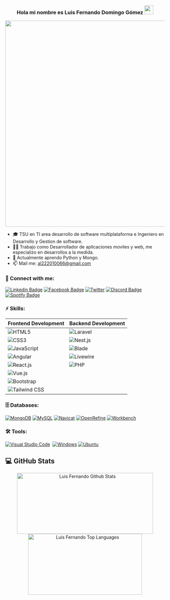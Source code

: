 <h3 align="center">
  Hola mi nombre es Luis Fernando Domingo Gómez
  <img src="https://media.giphy.com/media/hvRJCLFzcasrR4ia7z/giphy.gif" width="28">
</h3> 
<p align="center">
  <a href="#"><img width="650px" src="https://readme-typing-svg.herokuapp.com?font=Ubuntu&color=58a6ff&size=22&center=true&lines=Hola,+Mundo+🌎;Contáctame+si+me+necesitas+🤗;All+is+well+✨"></a>
</p>

- 🎓 TSU en TI area desarrollo de software multiplataforma e Ingeniero en Desarrollo y Gestion de software.
- 👷‍♂️ Trabajo como Desarrollador de aplicaciones moviles y web, me especializo en desarrollos a la medida.
- 🧠 Actualmente aprendo Python y Mongo.
- 📫 Mail me: [al222010066@gmail.com](mailto:al222010066@gmail.com)
<!-- - 💬 Ask me about Python -->
### 🔗 Connect with me:
<!-- style=flat-square& -->
<!-- [![Gmail Badge](https://img.shields.io/badge/-eMail-D14836?logo=Gmail&logoColor=white&link=mailto:shakib@duck.com)](mailto:shakib@duck.com) -->
[![Linkedin Badge](https://img.shields.io/badge/-Luis%20Fernando%20Domingo%20Gomez-blue?logo=Linkedin&logoColor=white&link=https://www.linkedin.com/in/luis-fernando-domingo-g%C3%B3mez-1ba63b181/)](https://www.linkedin.com/in/luis-fernando-domingo-g%C3%B3mez-1ba63b181/)
[![Facebook Badge](https://img.shields.io/badge/-Fernando%20Gomez-blue?logo=Facebook&logoColor=white&link=https://www.facebook.com/ferchusdg)](https://www.facebook.com/ferchusdg/)
[![Twitter](https://img.shields.io/badge/@ferchus_dg-%231DA1F2.svg?logo=Twitter&logoColor=white)](https://twitter.com/ferchus_dg)
[![Discord Badge](https://img.shields.io/badge/-ferchusdg%239742-40567A?logo=Discord&logoColor=white&link=https://discordapp.com/users/ferchusdg#9742/)](https://discordapp.com/users/ferchusdg#9742/)
[![Spotify Badge](https://img.shields.io/badge/-nandodomingogomez-1ed760?logo=Spotify&logoColor=white&link=https://open.spotify.com/user/88pbsh9j785gn4jpps10xat7c?si=accbf9417fe34b1b/)](https://open.spotify.com/user/nandodomingogomez)


### ⚡ Skills:

| Frontend Development                                                                                          | Backend Development                                                                                          |
| -------------------------------------------------------------------------------------------------------------- | ------------------------------------------------------------------------------------------------------------- |
| ![HTML5](https://img.shields.io/badge/HTML5-%23E34F26.svg?style=for-the-badge&logo=html5&logoColor=white)      | ![Laravel](https://img.shields.io/badge/Laravel-%23FF2D20.svg?style=for-the-badge&logo=laravel&logoColor=white) |
| ![CSS3](https://img.shields.io/badge/CSS3-%231572B6.svg?style=for-the-badge&logo=css3&logoColor=white)        | ![Nest.js](https://img.shields.io/badge/Nest.js-%23E0234E.svg?style=for-the-badge&logo=nestjs&logoColor=white)  |
| ![JavaScript](https://img.shields.io/badge/JavaScript-%23F7DF1E.svg?style=for-the-badge&logo=javascript&logoColor=black) | ![Blade](https://img.shields.io/badge/Blade-%23FAAE60.svg?style=for-the-badge&logo=laravel&logoColor=black)    |
| ![Angular](https://img.shields.io/badge/Angular-%23DD0031.svg?style=for-the-badge&logo=angular&logoColor=white) | ![Livewire](https://img.shields.io/badge/Livewire-%23f45d48.svg?style=for-the-badge&logo=livewire&logoColor=white) |
| ![React.js](https://img.shields.io/badge/React-%2361DAFB.svg?style=for-the-badge&logo=react&logoColor=black)  | ![PHP](https://img.shields.io/badge/PHP-%23777BB4.svg?style=for-the-badge&logo=php&logoColor=white)            |
| ![Vue.js](https://img.shields.io/badge/Vue.js-%234FC08D.svg?style=for-the-badge&logo=vue.js&logoColor=white)  |                                                                                                               |
| ![Bootstrap](https://img.shields.io/badge/Bootstrap-%23563D7C.svg?style=for-the-badge&logo=bootstrap&logoColor=white) |                                                                                                               |
| ![Tailwind CSS](https://img.shields.io/badge/Tailwind_CSS-%2338B2AC.svg?style=for-the-badge&logo=tailwind-css&logoColor=white) |                                                                                                               |                                                                                                          |

<!-- ![Django](https://img.shields.io/badge/Django-%23092E20.svg?style=for-the-badge&logo=django&logoColor=white) -->

### 🗄️ Databases:
[![MongoDB](https://img.shields.io/badge/-MongoDB-%2347A248?logo=mongodb&logoColor=white)](#)
[![MySQL](https://img.shields.io/badge/-MySQL-%2300f.svg?logo=mysql&logoColor=white)](#)
[![Navicat](https://img.shields.io/badge/-Navicat-%23F28220?logo=navicat&logoColor=white)](#)
[![OpenRefine](https://img.shields.io/badge/-OpenRefine-%2315AABF?logo=openrefine&logoColor=white)](#)
[![Workbench](https://img.shields.io/badge/-Workbench-%2300f.svg?logo=mysql&logoColor=white)](#)

<!-- [![Java](https://img.shields.io/badge/-java-E34A86?logo=java)](#) -->

<!-- style=flat-square& -->

### 🛠 Tools:
<p>
<!--   <a href="#"><img alt="" src=""></a> -->
  <a href="#"><img alt="Visual Studio Code" src="https://img.shields.io/badge/Visual%20Studio%20Code-0078d7.svg?logo=visual-studio-code&logoColor=white"></a>
  <a href="#"><img alt="" src="https://img.shields.io/badge/Sublime_text-%23575757.svg?logo=sublime-text&logoColor=important"></a>
<!--  <a href="#"><img alt="" src="https://img.shields.io/badge/IntelliJIDEA-5d9425.svg?logo=intellij-idea&logoColor=white"></a> -->
  <a href="#"><img alt="Windows" src="https://img.shields.io/badge/Windows-0078D6?logo=windows&logoColor=white"></a>
  <a href="#"><img alt="Ubuntu" src="https://img.shields.io/badge/Ubuntu-E95420?logo=ubuntu&logoColor=white"></a>
<!--  <a href="#"><img alt="MacOS" src="https://img.shields.io/badge/macOS-555555?logo=apple&logoColor=white"></a> -->
</p>

## 💻 GitHub Stats
<p align="center">
  <a href="#"><img alt="Luis Fernando Github Stats" src="https://denvercoder1-github-readme-stats.vercel.app/api/?username=LuisFernandoDomingoGomez&show_icons=true&count_private=true&theme=dark&hide_border=true&bg_color=151515&title_color=f2f2f2&icon_color=79fe96" height="192px" width="430px"></a>
  <a href="#"><img alt="Luis Fernando Top Languages" src="https://github-readme-stats.vercel.app/api/top-langs/?username=LuisFernandoDomingoGomez&langs_count=8&count_private=true&layout=compact&theme=dark&hide_border=true&hide=Jupyter%20notebook,less&bg_color=151515&title_color=f2f2f2&icon_color=79fe96" height="192px" width="360px"></a><br>
<!--   <b>Note:</b> <i>Top languages is only a metric of the languages my public code consists of and doesn't reflect experience or skill level.</i> -->
</p>
